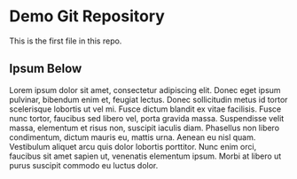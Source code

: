 # Demo Git Repository

This is the first file in this repo.

## Ipsum Below

Lorem ipsum dolor sit amet, consectetur adipiscing elit. Donec eget ipsum pulvinar, bibendum enim et, feugiat lectus. Donec sollicitudin metus id tortor scelerisque lobortis ut vel mi. Fusce dictum blandit ex vitae facilisis. Fusce nunc tortor, faucibus sed libero vel, porta gravida massa. Suspendisse velit massa, elementum et risus non, suscipit iaculis diam. Phasellus non libero condimentum, dictum mauris eu, mattis urna. Aenean eu nisl quam. Vestibulum aliquet arcu quis dolor lobortis porttitor. Nunc enim orci, faucibus sit amet sapien ut, venenatis elementum ipsum. Morbi at libero ut purus suscipit commodo eu luctus dolor.